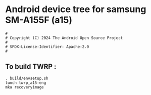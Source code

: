 # Android device tree for samsung SM-A155F (a15)

```
#
# Copyright (C) 2024 The Android Open Source Project
#
# SPDX-License-Identifier: Apache-2.0
#
```

## To build TWRP :

```
. build/envsetup.sh
lunch twrp_a15-eng
mka recoveryimage
```
